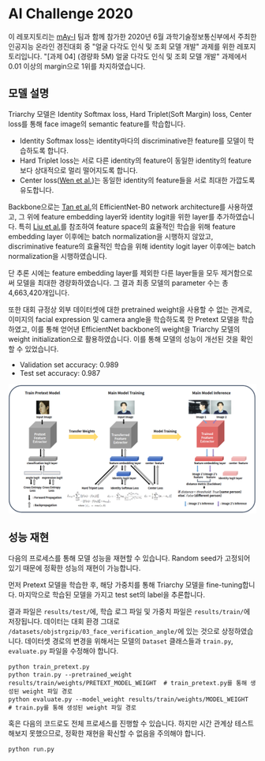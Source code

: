 # AI Challenge 2020
이 레포지토리는 [mAy-I](https://may-i.io) 팀과 함께 참가한 2020년 6월 과학기술정보통신부에서 주최한 인공지능 온라인 경진대회 중 "얼굴 다각도 인식 및 조회 모델 개발" 과제를 위한 레포지토리입니다. "[과제 04] (경량화 5M) 얼굴 다각도 인식 및 조회 모델 개발" 과제에서 0.01 이상의 margin으로 1위를 차지하였습니다.


## 모델 설명
Triarchy 모델은 Identity Softmax loss, Hard Triplet(Soft Margin) loss, Center loss를 통해 face image의 semantic feature를 학습합니다.
- Identity Softmax loss는 identity마다의 discriminative한 feature를 모델이 학습하도록 합니다.
- Hard Triplet loss는 서로 다른 identity의 feature이 동일한 identity의 feature보다 상대적으로 멀리 떨어지도록 합니다.
- Center loss([Wen et al.](https://ydwen.github.io/papers/WenECCV16.pdf))는 동일한 identity의 feature들을 서로 최대한 가깝도록 유도합니다.

Backbone으로는 [Tan et al.](http://proceedings.mlr.press/v97/tan19a/tan19a.pdf)의 EfficientNet-B0 network architecture를 사용하였고, 그 위에 feature embedding layer와 identity logit을 위한 layer를 추가하였습니다. 특히 [Liu et al.](https://arxiv.org/pdf/1908.01683v1.pdf)를 참조하여 feature space의 효율적인 학습을 위해 feature embedding layer 이후에는 batch normalization을 시행하지 않았고, discriminative feature의 효율적인 학습을 위해 identity logit layer 이후에는 batch normalization을 시행하였습니다.

단 추론 시에는 feature embedding layer를 제외한 다른 layer들을 모두 제거함으로써 모델을 최대한 경량화하였습니다. 그 결과 최종 모델의 parameter 수는 총 4,663,420개입니다.

또한 대회 규정상 외부 데이터셋에 대한 pretrained weight을 사용할 수 없는 관계로, 이미지의 facial expression 및 camera angle을 학습하도록 한 Pretext 모델을 학습하였고, 이를 통해 얻어낸 EfficientNet backbone의 weight을 Triarchy 모델의 weight initialization으로 활용하였습니다. 이를 통해 모델의 성능이 개선된 것을 확인할 수 있었습니다.

- Validation set accuracy: 0.989
- Test set accuracy: 0.987

![model description](./model_description.png)

## 성능 재현
다음의 프로세스를 통해 모델 성능을 재현할 수 있습니다. Random seed가 고정되어 있기 때문에 정확한 성능의 재현이 가능합니다.

먼저 Pretext 모델을 학습한 후, 해당 가중치를 통해 Triarchy 모델을 fine-tuning합니다. 마지막으로 학습된 모델을 가지고 test set의 label을 추론합니다.

결과 파일은 `results/test/`에, 학습 로그 파일 및 가중치 파일은 `results/train/`에 저장됩니다. 데이터는 대회 환경 그대로 `/datasets/objstrgzip/03_face_verification_angle/`에 있는 것으로 상정하였습니다. 데이터셋 경로의 변경을 위해서는 모델의 `Dataset` 클래스들과 `train.py`, `evaluate.py` 파일을 수정해야 합니다.

```
python train_pretext.py
python train.py --pretrained_weight results/train/weights/PRETEXT_MODEL_WEIGHT  # train_pretext.py를 통해 생성된 weight 파일 경로
python evaluate.py --model_weight results/train/weights/MODEL_WEIGHT  # train.py를 통해 생성된 weight 파일 경로
```

혹은 다음의 코드로도 전체 프로세스를 진행할 수 있습니다. 하지만 시간 관계상 테스트해보지 못했으므로, 정확한 재현을 확신할 수 없음을 주의해야 합니다.

```
python run.py
```
